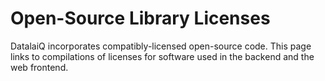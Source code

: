 # Open-Source Library Licenses

DatalaiQ incorporates compatibly-licensed open-source code. This page links to compilations of licenses for software used in the backend and the web frontend.

[//]: # ([Backend &#40;webserver & indexer&#41; licenses]&#40;3rdparty-backend-licenses.txt&#41;)
[//]: # ([Frontend &#40;web GUI&#41; licenses]&#40;3rdparty-frontend-licenses.txt&#41;)